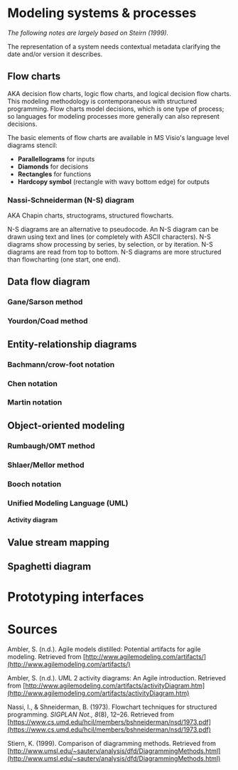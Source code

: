 # Modeling systems & processes

_The following notes are largely based on Steirn (1999)._

The representation of a system needs contextual metadata clarifying the date and/or version it describes. 

## Flow charts

AKA decision flow charts, logic flow charts, and logical decision flow charts. This modeling methodology is contemporaneous with structured programming. Flow charts model decisions, which is one type of process; so languages for modeling processes more generally can also represent decisions.

The basic elements of flow charts are available in MS Visio's language level diagrams stencil:

- **Parallellograms** for inputs
- **Diamonds** for decisions
- **Rectangles** for functions
- **Hardcopy symbol** (rectangle with wavy bottom edge) for outputs

### Nassi-Schneiderman (N-S) diagram

AKA Chapin charts, structograms, structured flowcharts.

N-S diagrams are an alternative to pseudocode.
An N-S diagram can be drawn using text and lines (or completely with ASCII characters).
N-S diagrams show processing by series, by selection, or by iteration.
N-S diagrams are read from top to bottom.
N-S diagrams are more structured than flowcharting (one start, one end).

## Data flow diagram

### Gane/Sarson method

### Yourdon/Coad method

## Entity-relationship diagrams

### Bachmann/crow-foot notation

### Chen notation

### Martin notation

## Object-oriented modeling

### Rumbaugh/OMT method

### Shlaer/Mellor method

### Booch notation

### Unified Modeling Language (UML)

#### Activity diagram

## Value stream mapping

## Spaghetti diagram



# Prototyping interfaces




# Sources

Ambler, S. (n.d.). Agile models distilled: Potential artifacts for agile modeling. Retrieved from [http://www.agilemodeling.com/artifacts/](http://www.agilemodeling.com/artifacts/)

Ambler, S. (n.d.). UML 2 activity diagrams: An Agile introduction. Retrieved from [http://www.agilemodeling.com/artifacts/activityDiagram.htm](http://www.agilemodeling.com/artifacts/activityDiagram.htm)

Nassi, I., & Shneiderman, B. (1973). Flowchart techniques for structured programming. _SIGPLAN Not., 8_(8), 12–26. Retrieved from [https://www.cs.umd.edu/hcil/members/bshneiderman/nsd/1973.pdf](https://www.cs.umd.edu/hcil/members/bshneiderman/nsd/1973.pdf)

Stiern, K. (1999). Comparison of diagramming methods. Retrieved from [http://www.umsl.edu/~sauterv/analysis/dfd/DiagrammingMethods.html](http://www.umsl.edu/~sauterv/analysis/dfd/DiagrammingMethods.html)
